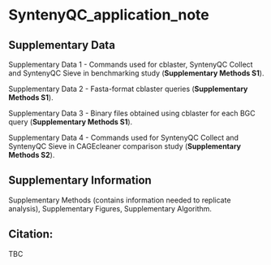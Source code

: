 # SyntenyQC_application_note
## Supplementary Data

Supplementary Data 1 - Commands used for cblaster, SyntenyQC Collect and SyntenyQC Sieve in benchmarking study (**Supplementary Methods S1**).

Supplementary Data 2 - Fasta-format cblaster queries (**Supplementary Methods S1**).

Supplementary Data 3 - Binary files obtained using cblaster for each BGC query (**Supplementary Methods S1**).

Supplementary Data 4 - Commands used for SyntenyQC Collect and SyntenyQC Sieve in CAGEcleaner comparison study (**Supplementary Methods S2**).

## Supplementary Information

Supplementary Methods (contains information needed to replicate analysis), Supplementary Figures, Supplementary Algorithm.  

## Citation:
TBC
